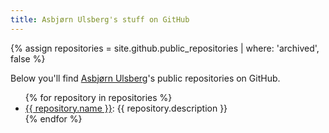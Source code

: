 ```yaml
---
title: Asbjørn Ulsberg's stuff on GitHub
---
```


{% assign repositories = site.github.public_repositories | where: 'archived', false %}

Below you'll find <a href="https://asbjor.nu/">Asbjørn Ulsberg</a>'s public repositories on GitHub.

<ul>
{% for repository in repositories %}
  <li><a href="{{ repository.html_url }}">{{ repository.name }}</a>: {{ repository.description }}</li>
{% endfor %}
</ul>
